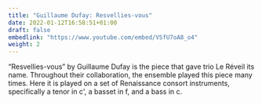 ```yaml
---
title: "Guillaume Dufay: Resvellies-vous"
date: 2022-01-12T16:58:51+01:00
draft: false
embedlink: "https://www.youtube.com/embed/VSfU7oA8_o4"
weight: 2
---
```

“Resvellies-vous” by Guillaume Dufay is the piece that gave trio Le Réveil its name. Throughout their collaboration, the ensemble played this piece many times. Here it is played on a set of Renaissance consort instruments, specifically a tenor in c', a basset in f, and a bass in c.


